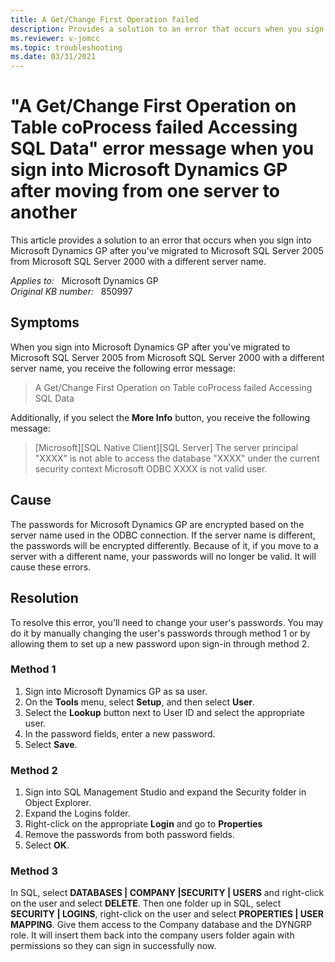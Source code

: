 ```yaml
---
title: A Get/Change First Operation failed
description: Provides a solution to an error that occurs when you sign into Microsoft Dynamics GP after you've migrated to Microsoft SQL Server 2005 from Microsoft SQL Server 2000 with a different server name.
ms.reviewer: v-jomcc
ms.topic: troubleshooting
ms.date: 03/31/2021
---
```

# "A Get/Change First Operation on Table coProcess failed Accessing SQL Data" error message when you sign into Microsoft Dynamics GP after moving from one server to another

This article provides a solution to an error that occurs when you sign into Microsoft Dynamics GP after you've migrated to Microsoft SQL Server 2005 from Microsoft SQL Server 2000 with a different server name.

_Applies to:_ &nbsp; Microsoft Dynamics GP  
_Original KB number:_ &nbsp; 850997

## Symptoms

When you sign into Microsoft Dynamics GP after you've migrated to Microsoft SQL Server 2005 from Microsoft SQL Server 2000 with a different server name, you receive the following error message:
> A Get/Change First Operation on Table coProcess failed Accessing SQL Data

Additionally, if you select the **More Info** button, you receive the following message:
> [Microsoft][SQL Native Client][SQL Server] The server principal "XXXX" is not able to access the database "XXXX" under the current security context Microsoft ODBC XXXX is not valid user.

## Cause

The passwords for Microsoft Dynamics GP are encrypted based on the server name used in the ODBC connection. If the server name is different, the passwords will be encrypted differently. Because of it, if you move to a server with a different name, your passwords will no longer be valid. It will cause these errors.

## Resolution

To resolve this error, you'll need to change your user's passwords. You may do it by manually changing the user's passwords through method 1 or by allowing them to set up a new password upon sign-in through method 2.

### Method 1

1. Sign into Microsoft Dynamics GP as sa user.
2. On the **Tools** menu, select **Setup**, and then select **User**.
3. Select the **Lookup** button next to User ID and select the appropriate user.
4. In the password fields, enter a new password.
5. Select **Save**.

### Method 2

1. Sign into SQL Management Studio and expand the Security folder in Object Explorer.
2. Expand the Logins folder.
3. Right-click on the appropriate **Login** and go to **Properties**
4. Remove the passwords from both password fields.
5. Select **OK**.

### Method 3

In SQL, select **DATABASES | COMPANY |SECURITY | USERS** and right-click on the user and select **DELETE**. Then one folder up in SQL, select **SECURITY | LOGINS**, right-click on the user and select **PROPERTIES | USER MAPPING**. Give them access to the Company database and the DYNGRP role. It will insert them back into the company users folder again with permissions so they can sign in successfully now.
